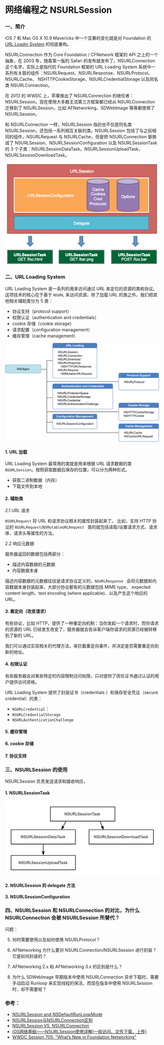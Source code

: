 
# 网络编程之 NSURLSession


### 一、简介

iOS 7 和 Mac OS X 10.9 Mavericks 中一个显著的变化就是对 Foundation 的 [URL Loadin System](https://developer.apple.com/documentation/foundation/url_loading_system?language=objc) 的彻底重构。

NSURLConnection 作为 Core Foundation / CFNetwork 框架的 API 之上的一个抽象，在 2003 年，随着第一版的 Safari 的发布就发布了。NSURLConnection 这个名字，实际上是指代的 Foundation 框架的 URL Loading System 系统中一系列有关联的组件：NSURLRequest、NSURLResponse、NSURLProtocol、 NSURLCache、 NSHTTPCookieStorage、NSURLCredentialStorage 以及同名类 NSURLConnection。

在 2013 的 WWDC 上，苹果推出了 NSURLConnection 的继任者：NSURLSession。现在使用大多数主流第三方框架都已经从 NSURLConnection 迁移到了 NSURLSession，比如 AFNetworking、SDWebImage 等等都使用了 NSURLSession。     

和 NSURLConnection 一样，NSURLSession 指的也不仅是同名类 NSURLSession，还包括一系列相互关联的类。NSURLSession 包括了与之前相同的组件，NSURLRequest 与 NSURLCache，但是把 NSURLConnection 替换成了 NSURLSession、NSURLSessionConfiguration 以及 NSURLSessionTask 的 3 个子类：NSURLSessionDataTask，NSURLSessionUploadTask，NSURLSessionDownloadTask。                                                                                       

![](../images/url_session_diagram_1.png)


### 二、URL Loading System

URL Loading System 是一系列的用来访问通过 URL 来定位的资源的类和协议。这项技术的核心在于基于 `NSURL` 来访问资源，除了加载 URL 的类之外，我们把其他相关辅助类分为 5 类：

-  协议支持（protocol support）
-  权限认证（authentication and credentials）
-  cookie 存储（cookie storage）
-  请求配置（configuration management）
-  缓存管理（cache management）


![](../images/nsobject_hierarchy_2x.png)

#### 1. URL 加载

URL Loading System 最常用的类就是用来根据 URL 请求数据的类 `NSURLSession`。按照获取数据后保存的位置，可以分为两种形式。

- 获取二进制数据（内存）
- 下载文件到本地

#### 2. 辅助类

2.1 URL 请求

`NSURLRequest` 将 URL 和请求协议相关的属性封装起来了。
比如，支持 HTTP 协议的 `NSURLRequest`/`NSMutableURLRequest ` 类的就包括读取/设置请求方式、请求体、请求头等属性的方法。

2.2 响应元数据

服务器返回的数据包括两部分：

- 描述内容数据的元数据
- 内容数据本身

描述内容数据的元数据往往是请求协议定义的，`NSURLResponse ` 会将元数据和内容数据本身封装起来，大部分协议都有的元数据包括 MIME type、 expected content length、text encoding (where applicable)、以及产生这个响应的 URL。


#### 3. 重定向（改变请求）

有些协议，比如 HTTP，提供了一种重定向机制：当你发起一个请求时，而你请求的资源的 URL 已经发生改变了，服务器就会告诉客户端你请求的资源已经被转移到了新的 URL。

我们可以通过实现相关的代理方法，来拦截重定向事件，并决定是否需要重定向到新的地址。

#### 4. 权限认证
有些服务器会对某些特定的内容限制访问权限，只对提供了信任证书通过认证的用户提供访问资格。

URL Loading System 提供了封装证书（credentials ）和保存安全凭证（secure credential）的类：

- `NSURLCredential`：
- `NSURLCredentialStorage`
- `NSURLAuthenticationChallenge`


#### 5. 缓存管理

#### 6. cookie 存储

#### 7. 协议支持


### 三、NSURLSession 的使用
NSURLSession 负责发送请求和接收响应，

#### 1. NSURLSessionTask

![](../images/NSURLSession.png)


#### 2. NSURLSession 的 delegate 方法

#### 3. NSURLSessionConfiguration

### 四、NSURLSession 和 NSURLConnection 的对比，为什么 NSURLConnection 会被 NSURLSession 所替代？

问题：


5. 何时需要使用以及如何使用 NSURLProtocol？

6. AFNetworking 为什么要对 NSURLConnection/NSURLSession 进行封装？它是如何封装的？

7. AFNetworking 2.x 和 AFNetworking 3.x 的区别是什么？

8. 为什么 SDWebImage 早期版本中使用 NSURLConnection 异步下载时，需要手动启动 Runloop 来实现线程的保活，而现在版本中使用 NSURLSession 时，却不需要呢？


### 参考：
- [NSURLSession and NSDefaultRunLoopMode](https://stackoverflow.com/questions/20098106/nsurlsession-and-nsdefaultrunloopmode)
- [NSURLSession与NSURLConnection区别](http://www.guiyongdong.com/2016/11/18/NSURLSession与NSURLConnection区别/)
- [NSURLSession VS. NSURLConnection](https://stackoverflow.com/questions/33919862/nsurlconnection-vs-nsurlsession)
- [iOS网络基础——NSURLSession使用详解(一般访问、文件下载、上传)](https://www.jianshu.com/p/2bd9cb569fc2)
- [WWDC Session 705: "What’s New in Foundation Networking"](http://asciiwwdc.com/2013/sessions/705)
